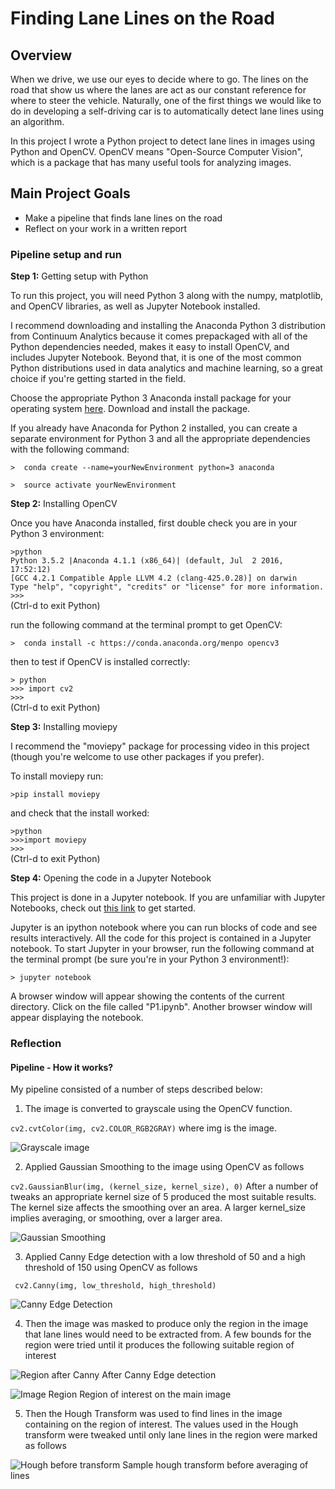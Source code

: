 # Finding Lane Lines on the Road

## Overview

When we drive, we use our eyes to decide where to go.  The lines on the road that show us where the lanes are act as our constant reference for where to steer the vehicle.  Naturally, one of the first things we would like to do in developing a self-driving car is to automatically detect lane lines using an algorithm.

In this project I wrote a Python project to detect lane lines in images using Python and OpenCV.  OpenCV means "Open-Source Computer Vision", which is a package that has many useful tools for analyzing images.


## Main Project Goals
* Make a pipeline that finds lane lines on the road
* Reflect on your work in a written report

### Pipeline setup and run

**Step 1:** Getting setup with Python

To run this project, you will need Python 3 along with the numpy, matplotlib, and OpenCV libraries, as well as Jupyter Notebook installed. 

I recommend downloading and installing the Anaconda Python 3 distribution from Continuum Analytics because it comes prepackaged with all of the Python dependencies needed, makes it easy to install OpenCV, and includes Jupyter Notebook.  Beyond that, it is one of the most common Python distributions used in data analytics and machine learning, so a great choice if you're getting started in the field.

Choose the appropriate Python 3 Anaconda install package for your operating system <A HREF="https://www.continuum.io/downloads" target="_blank">here</A>. Download and install the package.

If you already have Anaconda for Python 2 installed, you can create a separate environment for Python 3 and all the appropriate dependencies with the following command:

`>  conda create --name=yourNewEnvironment python=3 anaconda`

`>  source activate yourNewEnvironment`

**Step 2:** Installing OpenCV

Once you have Anaconda installed, first double check you are in your Python 3 environment:

`>python`    
`Python 3.5.2 |Anaconda 4.1.1 (x86_64)| (default, Jul  2 2016, 17:52:12)`  
`[GCC 4.2.1 Compatible Apple LLVM 4.2 (clang-425.0.28)] on darwin`  
`Type "help", "copyright", "credits" or "license" for more information.`  
`>>>`   
(Ctrl-d to exit Python)

run the following command at the terminal prompt to get OpenCV:

`>  conda install -c https://conda.anaconda.org/menpo opencv3`

then to test if OpenCV is installed correctly:

`> python`  
`>>> import cv2`  
`>>>`  
(Ctrl-d to exit Python)

**Step 3:** Installing moviepy  

I recommend the "moviepy" package for processing video in this project (though you're welcome to use other packages if you prefer).  

To install moviepy run:

`>pip install moviepy`  

and check that the install worked:

`>python`  
`>>>import moviepy`  
`>>>`  
(Ctrl-d to exit Python)

**Step 4:** Opening the code in a Jupyter Notebook

This project is done in a Jupyter notebook. If you are unfamiliar with Jupyter Notebooks, check out <A HREF="https://jupyter-notebook-beginner-guide.readthedocs.io/en/latest/" target="_blank">this link</A> to get started.

Jupyter is an ipython notebook where you can run blocks of code and see results interactively.  All the code for this project is contained in a Jupyter notebook. To start Jupyter in your browser, run the following command at the terminal prompt (be sure you're in your Python 3 environment!):

`> jupyter notebook`

A browser window will appear showing the contents of the current directory.  Click on the file called "P1.ipynb".  Another browser window will appear displaying the notebook.

### Reflection

#### Pipeline - How it works?

My pipeline consisted of a number of steps described below:

1. The image is converted to grayscale using the OpenCV function. 

` cv2.cvtColor(img, cv2.COLOR_RGB2GRAY) ` where img is the image.

![Grayscale image](https://raw.githubusercontent.com/JavonDavis/Lane-Line-Finder/master/test_images/sample_gray.png)

2. Applied Gaussian Smoothing to the image using OpenCV as follows

` cv2.GaussianBlur(img, (kernel_size, kernel_size), 0) ` After a number of tweaks an appropriate kernel size of 5 produced the most suitable results. The kernel size affects the smoothing over an area. A larger kernel_size implies averaging, or smoothing, over a larger area.

![Gaussian Smoothing](https://raw.githubusercontent.com/JavonDavis/Lane-Line-Finder/master/test_images/sample_smoothed.png)

3. Applied Canny Edge detection with a low threshold of 50 and a high threshold of 150 using OpenCV as follows

` cv2.Canny(img, low_threshold, high_threshold)` 

![Canny Edge Detection](https://raw.githubusercontent.com/JavonDavis/Lane-Line-Finder/master/test_images/sample_canny_edge.png)

4. Then the image was masked to produce only the region in the image that lane lines would need to be extracted from. A few bounds for the region were tried until it produces the following suitable region of interest

![Region after Canny](https://raw.githubusercontent.com/JavonDavis/Lane-Line-Finder/master/test_images/sample_region_canny.png) After Canny Edge detection

![Image Region](https://raw.githubusercontent.com/JavonDavis/Lane-Line-Finder/master/test_images/sample_region_normal.png) Region of interest on the main image

5. Then the Hough Transform was used to find lines in the image containing on the region of interest. The values used in the Hough transform were tweaked until only lane lines in the region were marked as follows

![Hough before transform](https://raw.githubusercontent.com/JavonDavis/Lane-Line-Finder/master/test_images/sample_hough_before_average.png) Sample hough transform before averaging of lines

